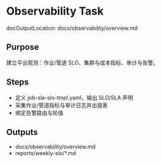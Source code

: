 # Observability Task

docOutputLocation: docs/observability/overview.md

## Purpose

建立平台观测：作业/管道 SLO、集群与成本指标、审计与告警。

## Steps

- 定义 job-sla-slo-tmpl.yaml，输出 SLO/SLA 声明
- 采集作业/管道指标与审计日志并出报表
- 绑定告警路由与轮值

## Outputs

- docs/observability/overview.md
- reports/weekly-slo/\*.md
